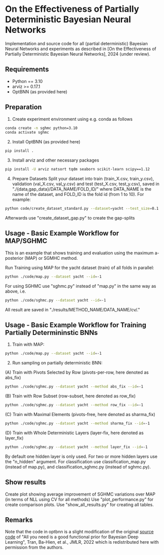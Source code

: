 # On the Effectiveness of Partially Deterministic Bayesian Neural Networks

Implementation and source code for all (partial deterministic) Bayesian Neural Networks and experiments as described in [On the Effectiveness of Partially Deterministic Bayesian Neural Networks], 2024 (under review).

## Requirements

- Python == 3.10
- arviz >= 0.17.1
- OptBNN (as provided here)

## Preparation

1. Create experiment environment using e.g. conda as follows
```bash
conda create -n sghmc python=3.10
conda activate sghmc
```

2. Install OptBNN (as provided here)
```bash
pip install .
```

3. Install arviz and other necessary packages
```bash
pip install -U arviz natsort tqdm seaborn scikit-learn scipy==1.12
```

4. Prepare Datasets
Split your dataset into train (train_X.csv, train_y.csv), 
validation (val_X.csv, val_y.csv) and test (test_X.csv, test_y.csv), saved in "./{data,gap_data}/DATA_NAME/FOLD_ID/" where
DATA_NAME is the name of the dataset, and FOLD_ID is the fold id (from 1 to 10).
For example:
```bash
python code/create_dataset_standard.py --dataset=yacht --test_size=0.1
```
Afterwards use "create_dataset_gap.py" to create the gap-splits


## Usage - Basic Example Workflow for MAP/SGHMC

This is an example that shows training and evaluation using the maximum a-posterior (MAP) or SGMHC method.

Run Training using MAP for the yacht dataset (train) of all folds in parallel:
```bash
python ./code/map.py --dataset yacht --id=-1
```

For using SGHMC use "sghmc.py" instead of "map.py" in the same way as above, i.e.
```bash
python ./code/sghmc.py --dataset yacht --id=-1
```

All result are saved in "./results/METHOD_NAME/DATA_NAME/cv/."

## Usage - Basic Example Workflow for Training Partially Determininstic BNNs

1. Train with MAP:
```bash
python ./code/map.py --dataset yacht --id=-1
```

2. Run sampling on partially deterministic BNN:


(A) Train with Pivots Selected by Row  (pivots-per-row, here denoted as abs_fix)
```bash
python ./code/sghmc.py --dataset yacht --method abs_fix --id=-1
```

(B) Train with Row Subset (row-subset, here denoted as row_fix)
```bash
python ./code/sghmc.py --dataset yacht --method row_fix --id=-1
```

(C) Train with Maximal Elements (pivots-free, here denoted as sharma_fix)
```bash
python ./code/sghmc.py --dataset yacht --method sharma_fix --id=-1
```

(D) Train with Whole Deterministic Layers (layer-fix, here denoted as layer_fix)
```bash
python ./code/sghmc.py --dataset yacht --method layer_fix --id=-1
```

By default one hidden layer is only used. For two or more hidden layers use the "n_hidden" argument.
For classification use classification_map.py (instead of map.py), and classification_sghmc.py (instead of sghmc.py). 

## Show results 

Create plot showing average improvement of SGHMC variations over MAP (in terms of NLL using CV for all methods)
Use "plot_performance.py" for create comparison plots.
Use "show_all_results.py" for creating all tables.


## Remarks

Note that the code in optbnn is a slight modification of the original [source code](https://github.com/tranbahien/you-need-a-good-prior) of 
"All you need is a good functional prior for Bayesian Deep Learning", Tran, Ba-Hien, et al., JMLR, 2022 
which is redistributed here with permission from the authors.